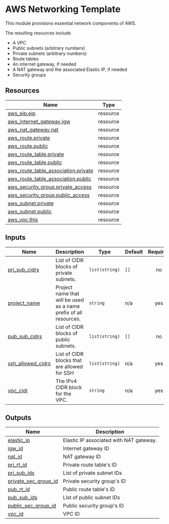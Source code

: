 <!-- BEGIN_TF_DOCS -->
# AWS Networking Template

This module provisions essential network components of AWS.

The resulting resources include
- A VPC
- Public subnets (arbitrary numbers)
- Private subnets (arbitrary numbers)
- Route tables
- An internet gateway, if needed
- A NAT gateway and the associated Elastic IP, if needed
- Security groups

## Resources

| Name | Type |
|------|------|
| [aws_eip.eip](https://registry.terraform.io/providers/hashicorp/aws/latest/docs/resources/eip) | resource |
| [aws_internet_gateway.igw](https://registry.terraform.io/providers/hashicorp/aws/latest/docs/resources/internet_gateway) | resource |
| [aws_nat_gateway.nat](https://registry.terraform.io/providers/hashicorp/aws/latest/docs/resources/nat_gateway) | resource |
| [aws_route.private](https://registry.terraform.io/providers/hashicorp/aws/latest/docs/resources/route) | resource |
| [aws_route.public](https://registry.terraform.io/providers/hashicorp/aws/latest/docs/resources/route) | resource |
| [aws_route_table.private](https://registry.terraform.io/providers/hashicorp/aws/latest/docs/resources/route_table) | resource |
| [aws_route_table.public](https://registry.terraform.io/providers/hashicorp/aws/latest/docs/resources/route_table) | resource |
| [aws_route_table_association.private](https://registry.terraform.io/providers/hashicorp/aws/latest/docs/resources/route_table_association) | resource |
| [aws_route_table_association.public](https://registry.terraform.io/providers/hashicorp/aws/latest/docs/resources/route_table_association) | resource |
| [aws_security_group.private_access](https://registry.terraform.io/providers/hashicorp/aws/latest/docs/resources/security_group) | resource |
| [aws_security_group.public_access](https://registry.terraform.io/providers/hashicorp/aws/latest/docs/resources/security_group) | resource |
| [aws_subnet.private](https://registry.terraform.io/providers/hashicorp/aws/latest/docs/resources/subnet) | resource |
| [aws_subnet.public](https://registry.terraform.io/providers/hashicorp/aws/latest/docs/resources/subnet) | resource |
| [aws_vpc.this](https://registry.terraform.io/providers/hashicorp/aws/latest/docs/resources/vpc) | resource |

## Inputs

| Name | Description | Type | Default | Required |
|------|-------------|------|---------|:--------:|
| <a name="input_pri_sub_cidrs"></a> [pri\_sub\_cidrs](#input\_pri\_sub\_cidrs) | List of CIDR blocks of private subnets. | `list(string)` | `[]` | no |
| <a name="input_project_name"></a> [project\_name](#input\_project\_name) | Project name that will be used as a name prefix of all resources. | `string` | n/a | yes |
| <a name="input_pub_sub_cidrs"></a> [pub\_sub\_cidrs](#input\_pub\_sub\_cidrs) | List of CIDR blocks of public subnets. | `list(string)` | `[]` | no |
| <a name="input_ssh_allowed_cidrs"></a> [ssh\_allowed\_cidrs](#input\_ssh\_allowed\_cidrs) | List of CIDR blocks that are allowed for SSH | `list(string)` | n/a | yes |
| <a name="input_vpc_cidr"></a> [vpc\_cidr](#input\_vpc\_cidr) | The IPv4 CIDR block for the VPC. | `string` | n/a | yes |

## Outputs

| Name | Description |
|------|-------------|
| <a name="output_elastic_ip"></a> [elastic\_ip](#output\_elastic\_ip) | Elastic IP associated with NAT gateway. |
| <a name="output_igw_id"></a> [igw\_id](#output\_igw\_id) | Internet gateway ID |
| <a name="output_nat_id"></a> [nat\_id](#output\_nat\_id) | NAT gateway ID |
| <a name="output_pri_rt_id"></a> [pri\_rt\_id](#output\_pri\_rt\_id) | Private route table's ID |
| <a name="output_pri_sub_ids"></a> [pri\_sub\_ids](#output\_pri\_sub\_ids) | List of private subnet IDs |
| <a name="output_private_sec_group_id"></a> [private\_sec\_group\_id](#output\_private\_sec\_group\_id) | Private security group's ID |
| <a name="output_pub_rt_id"></a> [pub\_rt\_id](#output\_pub\_rt\_id) | Public route table's ID |
| <a name="output_pub_sub_ids"></a> [pub\_sub\_ids](#output\_pub\_sub\_ids) | List of public subnet IDs |
| <a name="output_public_sec_group_id"></a> [public\_sec\_group\_id](#output\_public\_sec\_group\_id) | Public security group's ID |
| <a name="output_vpc_id"></a> [vpc\_id](#output\_vpc\_id) | VPC ID |
<!-- END_TF_DOCS -->